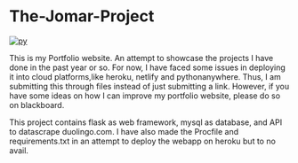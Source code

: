 # The-Jomar-Project
[![py](https://github.com/Jomar77/The-Jomar-Project/actions/workflows/github-actions-demo.yml/badge.svg)](https://github.com/Jomar77/The-Jomar-Project/actions/workflows/github-actions-demo.yml)


This is my Portfolio website. An attempt to showcase the projects 
I have done in the past year or so. For now, I have faced some issues 
in deploying it into cloud platforms,like heroku, netlify and pythonanywhere.
Thus, I am submitting this through files instead of just submitting a link.
However, if you have some ideas on how I can improve my portfolio website,
please do so on blackboard. 

This project contains flask as web framework, mysql as database, and API to
datascrape duolingo.com. I have also made the Procfile and requirements.txt
in an attempt to deploy the webapp on heroku but to no avail. 
